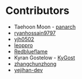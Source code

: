 # Contributors

- Taehoon Moon - [panarch](https://github.com/panarch)
- [ryanhossain9797](https://github.com/ryanhossain9797)
- [yjh0502](https://github.com/yjh0502)
- [leoppro](https://github.com/leoppro)
- [Redblueflame](https://github.com/Redblueflame)
- Kyran Gostelow - [KyGost](https://github.com/KyGost)
- [zhangchunzhong](https://github.com/zhangchunzhong)
- [yejihan-dev](https://github.com/yejihan-dev)
